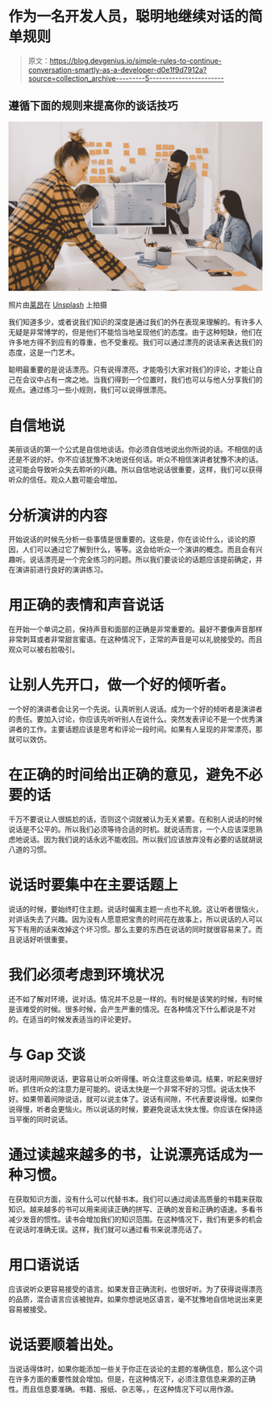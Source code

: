 # 作为一名开发人员，聪明地继续对话的简单规则

> 原文：<https://blog.devgenius.io/simple-rules-to-continue-conversation-smartly-as-a-developer-d0e1f9d7912a?source=collection_archive---------5----------------------->

## 遵循下面的规则来提高你的谈话技巧

![](img/97d56685f94b331233961677b2739977.png)

照片由[莱昂](https://unsplash.com/@myleon?utm_source=medium&utm_medium=referral)在 [Unsplash](https://unsplash.com?utm_source=medium&utm_medium=referral) 上拍摄

我们知道多少，或者说我们知识的深度是通过我们的外在表现来理解的。有许多人无疑是非常博学的，但是他们不能恰当地呈现他们的态度。由于这种短缺，他们在许多地方得不到应有的尊重，也不受重视。我们可以通过漂亮的说话来表达我们的态度，这是一门艺术。

聪明最重要的是说话漂亮。只有说得漂亮，才能吸引大家对我们的评论，才能让自己在会议中占有一席之地。当我们得到一个位置时，我们也可以与他人分享我们的观点。通过练习一些小规则，我们可以说得很漂亮。

# 自信地说

美丽谈话的第一个公式是自信地谈话。你必须自信地说出你所说的话。不相信的话还是不说的好。你不应该犹豫不决地说任何话。听众不相信演讲者犹豫不决的话。这可能会导致听众失去聆听的兴趣。所以自信地说话很重要，这样，我们可以获得听众的信任。观众人数可能会增加。

# 分析演讲的内容

开始说话的时候先分析一些事情是很重要的。这些是，你在谈论什么，谈论的原因，人们可以通过它了解到什么，等等。这会给听众一个演讲的概念。而且会有兴趣听。说话漂亮是一个完全练习的问题。所以我们要谈论的话题应该提前确定，并在演讲前进行良好的演讲练习。

# 用正确的表情和声音说话

在开始一个单词之前，保持声音和面部的正确是非常重要的。最好不要像声音那样非常刺耳或者非常甜言蜜语。在这种情况下，正常的声音是可以礼貌接受的。而且观众可以被右脸吸引。

# 让别人先开口，做一个好的倾听者。

一个好的演讲者会让另一个先说。认真听别人说话。成为一个好的倾听者是演讲者的责任。要加入讨论，你应该先听听别人在说什么。突然发表评论不是一个优秀演讲者的工作。主要话题应该是思考和评论一段时间。如果有人呈现的非常漂亮，那就可以效仿。

# 在正确的时间给出正确的意见，避免不必要的话

千万不要说让人很尴尬的话，否则这个词就被认为无关紧要。在和别人说话的时候说话是不公平的。所以我们必须等待合适的时机。就说话而言，一个人应该深思熟虑地说话。因为我们说的话永远不能收回。所以我们应该放弃没有必要的话就胡说八道的习惯。

# 说话时要集中在主要话题上

说话的时候，要始终盯住主题。说话时偏离主题一点也不礼貌。这让听者很恼火，对讲话失去了兴趣。因为没有人愿意把宝贵的时间花在故事上，所以说话的人可以写下有用的话来改掉这个坏习惯。那么主要的东西在说话的同时就很容易来了。而且说话好听很重要。

# 我们必须考虑到环境状况

还不如了解对环境，说对话。情况并不总是一样的。有时候是该笑的时候，有时候是该难受的时候。很多时候，会产生严重的情况。在各种情况下什么都说是不对的。在适当的时候发表适当的评论更好。

# 与 Gap 交谈

说话时用间隙说话，更容易让听众听得懂。听众注意这些单词。结果，听起来很好听。抓住听众的注意力是可能的。说话太快是一个非常不好的习惯。说话太快不好。如果带着间隙说话，就可以说主体了。说话有间隙，不代表要说得慢。如果你说得慢，听者会更恼火。所以说话的时候，要避免说话太快太慢。你应该在保持适当平衡的同时说话。

# 通过读越来越多的书，让说漂亮话成为一种习惯。

在获取知识方面，没有什么可以代替书本。我们可以通过阅读高质量的书籍来获取知识。越来越多的书可以用来阅读正确的拼写、正确的发音和正确的语速。多看书减少发音的惯性。读书会增加我们的知识范围。在这种情况下，我们有更多的机会在说话时准确无误。这样，我们就可以通过看书来说漂亮话了。

# 用口语说话

应该说听众更容易接受的语言。如果发音正确流利，也很好听。为了获得说得漂亮的品质，混合语言应该被抛弃。如果你想说地区语言，毫不犹豫地自信地说出来更容易被接受。

# 说话要顺着出处。

当说话得体时，如果你能添加一些关于你正在谈论的主题的准确信息，那么这个词在许多方面的重要性就会增加。但是，在这种情况下，必须注意信息来源的正确性。而且信息要准确。书籍、报纸、杂志等。，在这种情况下可以用作源。